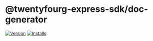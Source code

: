 # @twentyfourg-express-sdk/doc-generator

[![Version](https://flat.badgen.net/npm/v/@twentyfourg-express-sdk/doc-generator)](https://github.com/twentyfourg/express-sdk/releases) [![Installs](https://flat.badgen.net/npm/dt/@twentyfourg-express-sdk/doc-generator)](https://www.npmjs.com/package/@twentyfourg-express-sdk/doc-generator)
